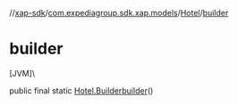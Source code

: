 //[xap-sdk](../../../index.md)/[com.expediagroup.sdk.xap.models](../index.md)/[Hotel](index.md)/[builder](builder.md)

# builder

[JVM]\

public final static [Hotel.Builder](-builder/index.md)[builder](builder.md)()
